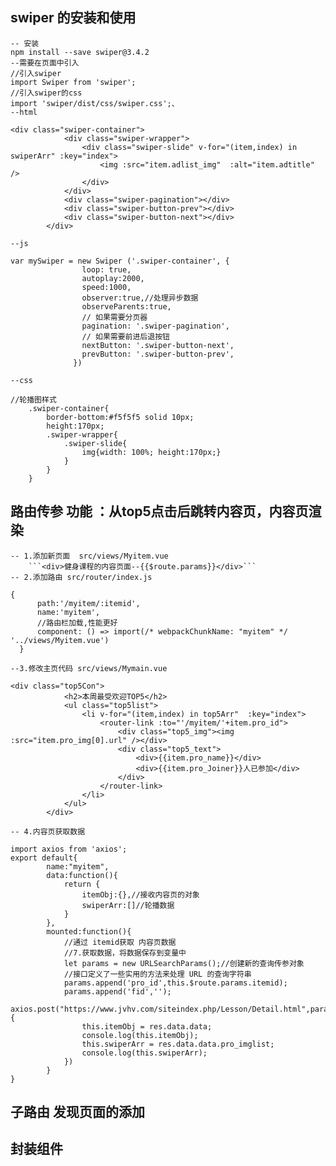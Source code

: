 ## swiper 的安装和使用
	-- 安装  
	npm install --save swiper@3.4.2
	--需要在页面中引入
	//引入swiper
	import Swiper from 'swiper';
	//引入swiper的css
	import 'swiper/dist/css/swiper.css';、
	--html
```
<div class="swiper-container">
			<div class="swiper-wrapper">
				<div class="swiper-slide" v-for="(item,index) in swiperArr" :key="index">
					<img :src="item.adlist_img"  :alt="item.adtitle" />
				</div>
			</div>
			<div class="swiper-pagination"></div>
			<div class="swiper-button-prev"></div>
			<div class="swiper-button-next"></div>
		</div>
```	
	--js
```
var mySwiper = new Swiper ('.swiper-container', {
			    loop: true,
			    autoplay:2000,
			    speed:1000,
			    observer:true,//处理异步数据
			    observeParents:true,
			    // 如果需要分页器
			    pagination: '.swiper-pagination',
			    // 如果需要前进后退按钮
			    nextButton: '.swiper-button-next',
			    prevButton: '.swiper-button-prev',
			  })  
```	
	
	--css
```
//轮播图样式
	.swiper-container{
		border-bottom:#f5f5f5 solid 10px;
		height:170px;
		.swiper-wrapper{
			.swiper-slide{
				img{width: 100%; height:170px;}
			}
		}
	}
```	

## 路由传参  功能 ：从top5点击后跳转内容页，内容页渲染
	-- 1.添加新页面  src/views/Myitem.vue
		```<div>健身课程的内容页面--{{$route.params}}</div>```
	-- 2.添加路由 src/router/index.js
```
{
  	  path:'/myitem/:itemid',
  	  name:'myitem',
  	  //路由栏加载,性能更好
  	  component: () => import(/* webpackChunkName: "myitem" */ '../views/Myitem.vue')
  }
```
	--3.修改主页代码 src/views/Mymain.vue
```
<div class="top5Con">
			<h2>本周最受欢迎TOP5</h2>
			<ul class="top5list">
				<li v-for="(item,index) in top5Arr"  :key="index">
					<router-link :to="'/myitem/'+item.pro_id">
						<div class="top5_img"><img :src="item.pro_img[0].url" /></div>
						<div class="top5_text">
							<div>{{item.pro_name}}</div>
							<div>{{item.pro_Joiner}}人已参加</div>
						</div>
					</router-link>
				</li>
			</ul>
		</div>
```	
	-- 4.内容页获取数据
```
import axios from 'axios';
export default{
		name:"myitem",
		data:function(){
			return {
				itemObj:{},//接收内容页的对象
				swiperArr:[]//轮播数据
			}
		},
		mounted:function(){
			//通过 itemid获取 内容页数据
			//7.获取数据，将数据保存到变量中
			let params = new URLSearchParams();//创建新的查询传参对象
			//接口定义了一些实用的方法来处理 URL 的查询字符串
			params.append('pro_id',this.$route.params.itemid);
			params.append('fid','');
			axios.post("https://www.jvhv.com/siteindex.php/Lesson/Detail.html",params).then((res)=>{
				this.itemObj = res.data.data;
				console.log(this.itemObj);
				this.swiperArr = res.data.data.pro_imglist;
				console.log(this.swiperArr);
			})
		}	
}			
```	


## 子路由  发现页面的添加


## 封装组件

